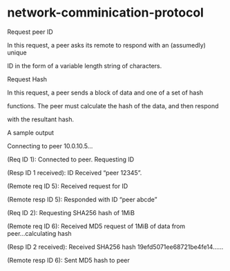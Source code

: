 # network-comminication-protocol

Request peer ID

In this request, a peer asks its remote to respond with an (assumedly) unique

ID in the form of a variable length string of characters.



Request Hash

In this request, a peer sends a block of data and one of a set of hash

functions. The peer must calculate the hash of the data, and then respond

with the resultant hash.



A sample output 

Connecting to peer 10.0.10.5...

(Req ID 1): Connected to peer. Requesting ID

(Resp ID 1 received): ID Received “peer 12345”.

(Remote req ID 5): Received request for ID

(Remote resp ID 5): Responded with ID “peer abcde”

(Req ID 2): Requesting SHA256 hash of 1MiB

(Remote req ID 6): Received MD5 request of 1MiB of data from peer...calculating hash

(Resp ID 2 received): Received SHA256 hash 19efd5071ee68721be4fe14......

(Remote resp ID 6): Sent MD5 hash to peer

